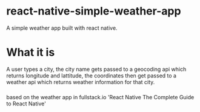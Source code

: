 # react-native-simple-weather-app
A simple weather app built with react native.

# What it is
A user types a city, the city name gets passed to a geocoding api which returns longitude and lattitude, the coordinates then get passed to a weather api which returns weather information for that city.

###
based on the weather app in fullstack.io 'React Native The Complete Guide to React Native'
